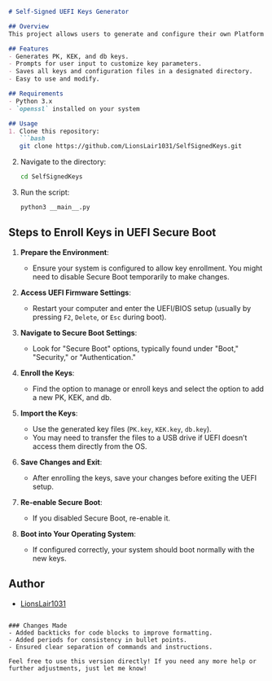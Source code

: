 ```markdown
# Self-Signed UEFI Keys Generator

## Overview
This project allows users to generate and configure their own Platform Key (PK), Key Exchange Key (KEK), and Signature Database (db) keys for UEFI Secure Boot. The script will prompt for necessary information to create and self-sign these keys, which can then be imported into the kernel.

## Features
- Generates PK, KEK, and db keys.
- Prompts for user input to customize key parameters.
- Saves all keys and configuration files in a designated directory.
- Easy to use and modify.

## Requirements
- Python 3.x
- `openssl` installed on your system

## Usage
1. Clone this repository:
   ```bash
   git clone https://github.com/LionsLair1031/SelfSignedKeys.git
   ```

2. Navigate to the directory:
   ```bash
   cd SelfSignedKeys
   ```

3. Run the script:
   ```bash
   python3 __main__.py
   ```

## Steps to Enroll Keys in UEFI Secure Boot
1. **Prepare the Environment**:
   - Ensure your system is configured to allow key enrollment. You might need to disable Secure Boot temporarily to make changes.

2. **Access UEFI Firmware Settings**:
   - Restart your computer and enter the UEFI/BIOS setup (usually by pressing `F2`, `Delete`, or `Esc` during boot).

3. **Navigate to Secure Boot Settings**:
   - Look for "Secure Boot" options, typically found under "Boot," "Security," or "Authentication."

4. **Enroll the Keys**:
   - Find the option to manage or enroll keys and select the option to add a new PK, KEK, and db.

5. **Import the Keys**:
   - Use the generated key files (`PK.key`, `KEK.key`, `db.key`).
   - You may need to transfer the files to a USB drive if UEFI doesn’t access them directly from the OS.

6. **Save Changes and Exit**:
   - After enrolling the keys, save your changes before exiting the UEFI setup.

7. **Re-enable Secure Boot**:
   - If you disabled Secure Boot, re-enable it.

8. **Boot into Your Operating System**:
   - If configured correctly, your system should boot normally with the new keys.

## Author
- [LionsLair1031](https://github.com/LionsLair1031)
```

### Changes Made
- Added backticks for code blocks to improve formatting.
- Added periods for consistency in bullet points.
- Ensured clear separation of commands and instructions.

Feel free to use this version directly! If you need any more help or further adjustments, just let me know!
